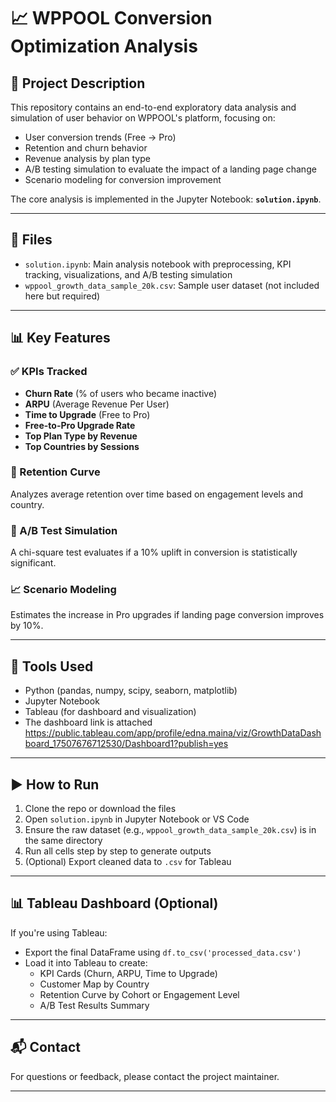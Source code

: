 # 📈 WPPOOL Conversion Optimization Analysis

## 📝 Project Description

This repository contains an end-to-end exploratory data analysis and simulation of user behavior on WPPOOL's platform, focusing on:

- User conversion trends (Free → Pro)
- Retention and churn behavior
- Revenue analysis by plan type
- A/B testing simulation to evaluate the impact of a landing page change
- Scenario modeling for conversion improvement

The core analysis is implemented in the Jupyter Notebook: **`solution.ipynb`**.

---

## 📂 Files

- `solution.ipynb`: Main analysis notebook with preprocessing, KPI tracking, visualizations, and A/B testing simulation
- `wppool_growth_data_sample_20k.csv`: Sample user dataset (not included here but required)


---

## 📊 Key Features

### ✅ KPIs Tracked
- **Churn Rate** (% of users who became inactive)
- **ARPU** (Average Revenue Per User)
- **Time to Upgrade** (Free to Pro)
- **Free-to-Pro Upgrade Rate**
- **Top Plan Type by Revenue**
- **Top Countries by Sessions**

### 🔁 Retention Curve
Analyzes average retention over time based on engagement levels and country.

### 🧪 A/B Test Simulation
A chi-square test evaluates if a 10% uplift in conversion is statistically significant.

### 📈 Scenario Modeling
Estimates the increase in Pro upgrades if landing page conversion improves by 10%.

---

## 🧰 Tools Used

- Python (pandas, numpy, scipy, seaborn, matplotlib)
- Jupyter Notebook
- Tableau (for dashboard and visualization)
- The dashboard link is attached https://public.tableau.com/app/profile/edna.maina/viz/GrowthDataDashboard_17507676712530/Dashboard1?publish=yes

---

## ▶️ How to Run

1. Clone the repo or download the files
2. Open `solution.ipynb` in Jupyter Notebook or VS Code
3. Ensure the raw dataset (e.g., `wppool_growth_data_sample_20k.csv`) is in the same directory
4. Run all cells step by step to generate outputs
5. (Optional) Export cleaned data to `.csv` for Tableau

---

## 📊 Tableau Dashboard (Optional)

If you're using Tableau:
- Export the final DataFrame using `df.to_csv('processed_data.csv')`
- Load it into Tableau to create:
  - KPI Cards (Churn, ARPU, Time to Upgrade)
  - Customer Map by Country
  - Retention Curve by Cohort or Engagement Level
  - A/B Test Results Summary

---

## 📬 Contact

For questions or feedback, please contact the project maintainer.

---

